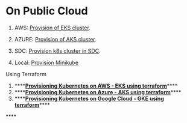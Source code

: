 # On Public Cloud

1. AWS: [Provision of EKS cluster](https://digit-discuss.atlassian.net/wiki/spaces/DOPS/pages/695861499/Provision+EKS+Cluster+AWS).

 2. AZURE: [Provision of AKS cluster](https://digit-discuss.atlassian.net/wiki/spaces/DOPS/pages/700874796/Provision+AKS+Cluster+Azure).

 3. SDC: [Provision k8s cluster in SDC](https://digit-discuss.atlassian.net/wiki/spaces/DOPS/pages/695828803/Provision%2Bk8s%2BCluster%2BSDC).

 4. Local: [Provision Minikube](https://minikube.sigs.k8s.io/docs/start/)

Using Terraform

1. \*\*\*\*[**Provisioning Kubernetes on AWS - EKS using terraform**](https://learn.hashicorp.com/tutorials/terraform/eks)\*\*\*\*
2. \*\*\*\*[**Provisioning Kubernetes on Azure - AKS using terraform**](https://learn.hashicorp.com/tutorials/terraform/aks?in=terraform/kubernetes)\*\*\*\*
3. \*\*\*\*[**Provisioning Kubernetes on Google Cloud - GKE using terraform**](https://learn.hashicorp.com/tutorials/terraform/gke?in=terraform/kubernetes)\*\*\*\*

\*\*\*\*


